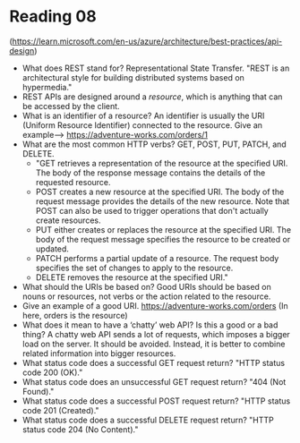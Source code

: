# Reading 08

(https://learn.microsoft.com/en-us/azure/architecture/best-practices/api-design)

- What does REST stand for? Representational State Transfer. "REST is an architectural style for building distributed systems based on hypermedia."
- REST APIs are designed around a _resource_, which is anything that can be accessed by the client.
- What is an identifier of a resource? An identifier is usually the URI (Uniform Resource Identifier) connected to the resource. Give an example--> https://adventure-works.com/orders/1
- What are the most common HTTP verbs? GET, POST, PUT, PATCH, and DELETE.
  - "GET retrieves a representation of the resource at the specified URI. The body of the response message contains the details of the requested resource.
  - POST creates a new resource at the specified URI. The body of the request message provides the details of the new resource. Note that POST can also be used to trigger operations that don't actually create resources.
  - PUT either creates or replaces the resource at the specified URI. The body of the request message specifies the resource to be created or updated.
  - PATCH performs a partial update of a resource. The request body specifies the set of changes to apply to the resource.
  - DELETE removes the resource at the specified URI."
- What should the URIs be based on? Good URIs should be based on nouns or resources, not verbs or the action related to the resource.
- Give an example of a good URI. https://adventure-works.com/orders (In here, orders is the resource)
- What does it mean to have a ‘chatty’ web API? Is this a good or a bad thing? A chatty web API sends a lot of requests, which imposes a bigger load on the server. It should be avoided. Instead, it is better to combine related information into bigger resources.
- What status code does a successful GET request return? "HTTP status code 200 (OK)."
- What status code does an unsuccessful GET request return? "404 (Not Found)."
- What status code does a successful POST request return? "HTTP status code 201 (Created)."
- What status code does a successful DELETE request return? "HTTP status code 204 (No Content)."
